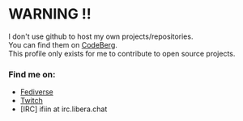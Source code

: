 # WARNING !!
I don't use github to host my own projects/repositories.  
You can find them on [CodeBerg](https://codeberg.org/ifiinlist).  
This profile only exists for me to contribute to open source projects.

### Find me on:

- [Fediverse](https://mastodon.social/@ifiinlist)
- [Twitch](https://twitch.tv/ifiinlist)
- [IRC] ifiin at irc.libera.chat
